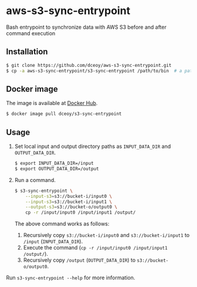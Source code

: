 aws-s3-sync-entrypoint
======================

Bash entrypoint to synchronize data with AWS S3 before and after command execution

Installation
------------

```sh
$ git clone https://github.com/dceoy/aws-s3-sync-entrypoint.git
$ cp -a aws-s3-sync-entrypoint/s3-sync-entrypoint /path/to/bin  # a path in ${PATH}
```

Docker image
------------

The image is available at [Docker Hub](https://hub.docker.com/r/dceoy/s3-sync-entrypoint/).

```sh
$ docker image pull dceoy/s3-sync-entrypoint
```

Usage
-----

1.  Set local input and output directory paths as `INPUT_DATA_DIR` and `OUTPUT_DATA_DIR`.

    ```sh
    $ export INPUT_DATA_DIR=/input
    $ export OUTPUT_DATA_DIR=/output
    ```

2.  Run a command.

    ```sh
    $ s3-sync-entrypoint \
        --input-s3=s3://bucket-i/input0 \
        --input-s3=s3://bucket-i/input1 \
        --output-s3=s3://bucket-o/output0 \
        cp -r /input/input0 /input/input1 /output/
    ```

    The above command works as follows:
    1.  Recursively copy `s3://bucket-i/input0` and `s3://bucket-i/input1` to `/input` (`INPUT_DATA_DIR`).
    2.  Execute the command (`cp -r /input/input0 /input/input1 /output/`).
    3.  Recursively copy `/output` (`OUTPUT_DATA_DIR`) to `s3://bucket-o/output0`.

Run `s3-sync-entrypoint --help` for more information.
